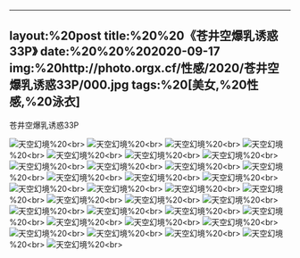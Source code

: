 ﻿---
layout:%20post
title:%20%20《苍井空爆乳诱惑33P》
date:%20%20%202020-09-17
img:%20http://photo.orgx.cf/性感/2020/苍井空爆乳诱惑33P/000.jpg
tags:%20[美女,%20性感,%20泳衣]
---

苍井空爆乳诱惑33P



![天空幻境](http://photo.orgx.cf/性感/2020/苍井空爆乳诱惑33P/001.jpg%20''天空幻境'')%20<br>
![天空幻境](http://photo.orgx.cf/性感/2020/苍井空爆乳诱惑33P/002.jpg%20''天空幻境'')%20<br>
![天空幻境](http://photo.orgx.cf/性感/2020/苍井空爆乳诱惑33P/003.jpg%20''天空幻境'')%20<br>
![天空幻境](http://photo.orgx.cf/性感/2020/苍井空爆乳诱惑33P/004.jpg%20''天空幻境'')%20<br>
![天空幻境](http://photo.orgx.cf/性感/2020/苍井空爆乳诱惑33P/005.jpg%20''天空幻境'')%20<br>
![天空幻境](http://photo.orgx.cf/性感/2020/苍井空爆乳诱惑33P/006.jpg%20''天空幻境'')%20<br>
![天空幻境](http://photo.orgx.cf/性感/2020/苍井空爆乳诱惑33P/007.jpg%20''天空幻境'')%20<br>
![天空幻境](http://photo.orgx.cf/性感/2020/苍井空爆乳诱惑33P/008.jpg%20''天空幻境'')%20<br>
![天空幻境](http://photo.orgx.cf/性感/2020/苍井空爆乳诱惑33P/009.jpg%20''天空幻境'')%20<br>
![天空幻境](http://photo.orgx.cf/性感/2020/苍井空爆乳诱惑33P/010.jpg%20''天空幻境'')%20<br>
![天空幻境](http://photo.orgx.cf/性感/2020/苍井空爆乳诱惑33P/011.jpg%20''天空幻境'')%20<br>
![天空幻境](http://photo.orgx.cf/性感/2020/苍井空爆乳诱惑33P/012.jpg%20''天空幻境'')%20<br>
![天空幻境](http://photo.orgx.cf/性感/2020/苍井空爆乳诱惑33P/013.jpg%20''天空幻境'')%20<br>
![天空幻境](http://photo.orgx.cf/性感/2020/苍井空爆乳诱惑33P/014.jpg%20''天空幻境'')%20<br>
![天空幻境](http://photo.orgx.cf/性感/2020/苍井空爆乳诱惑33P/015.jpg%20''天空幻境'')%20<br>
![天空幻境](http://photo.orgx.cf/性感/2020/苍井空爆乳诱惑33P/016.jpg%20''天空幻境'')%20<br>
![天空幻境](http://photo.orgx.cf/性感/2020/苍井空爆乳诱惑33P/017.jpg%20''天空幻境'')%20<br>
![天空幻境](http://photo.orgx.cf/性感/2020/苍井空爆乳诱惑33P/018.jpg%20''天空幻境'')%20<br>
![天空幻境](http://photo.orgx.cf/性感/2020/苍井空爆乳诱惑33P/019.jpg%20''天空幻境'')%20<br>
![天空幻境](http://photo.orgx.cf/性感/2020/苍井空爆乳诱惑33P/020.jpg%20''天空幻境'')%20<br>
![天空幻境](http://photo.orgx.cf/性感/2020/苍井空爆乳诱惑33P/021.jpg%20''天空幻境'')%20<br>
![天空幻境](http://photo.orgx.cf/性感/2020/苍井空爆乳诱惑33P/022.jpg%20''天空幻境'')%20<br>
![天空幻境](http://photo.orgx.cf/性感/2020/苍井空爆乳诱惑33P/023.jpg%20''天空幻境'')%20<br>
![天空幻境](http://photo.orgx.cf/性感/2020/苍井空爆乳诱惑33P/024.jpg%20''天空幻境'')%20<br>
![天空幻境](http://photo.orgx.cf/性感/2020/苍井空爆乳诱惑33P/025.jpg%20''天空幻境'')%20<br>
![天空幻境](http://photo.orgx.cf/性感/2020/苍井空爆乳诱惑33P/026.jpg%20''天空幻境'')%20<br>
![天空幻境](http://photo.orgx.cf/性感/2020/苍井空爆乳诱惑33P/027.jpg%20''天空幻境'')%20<br>
![天空幻境](http://photo.orgx.cf/性感/2020/苍井空爆乳诱惑33P/028.jpg%20''天空幻境'')%20<br>
![天空幻境](http://photo.orgx.cf/性感/2020/苍井空爆乳诱惑33P/029.jpg%20''天空幻境'')%20<br>
![天空幻境](http://photo.orgx.cf/性感/2020/苍井空爆乳诱惑33P/030.jpg%20''天空幻境'')%20<br>
![天空幻境](http://photo.orgx.cf/性感/2020/苍井空爆乳诱惑33P/031.jpg%20''天空幻境'')%20<br>
![天空幻境](http://photo.orgx.cf/性感/2020/苍井空爆乳诱惑33P/032.jpg%20''天空幻境'')%20<br>
![天空幻境](http://photo.orgx.cf/性感/2020/苍井空爆乳诱惑33P/033.jpg%20''天空幻境'')%20<br>
